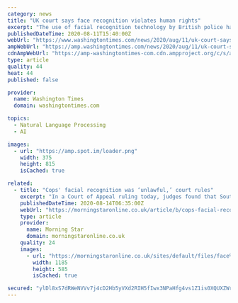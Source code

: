 ```yaml
---
category: news
title: "UK court says face recognition violates human rights"
excerpt: "The use of facial recognition technology by British police has violated human rights and data protection laws, a court said Tuesday, in a decision praised as a victory against invasive practices by the authorities."
publishedDateTime: 2020-08-11T15:40:00Z
webUrl: "https://www.washingtontimes.com/news/2020/aug/11/uk-court-says-face-recognition-violates-human-righ/"
ampWebUrl: "https://amp.washingtontimes.com/news/2020/aug/11/uk-court-says-face-recognition-violates-human-righ/"
cdnAmpWebUrl: "https://amp-washingtontimes-com.cdn.ampproject.org/c/s/amp.washingtontimes.com/news/2020/aug/11/uk-court-says-face-recognition-violates-human-righ/"
type: article
quality: 44
heat: 44
published: false

provider:
  name: Washington Times
  domain: washingtontimes.com

topics:
  - Natural Language Processing
  - AI

images:
  - url: "https://amp.spot.im/loader.png"
    width: 375
    height: 815
    isCached: true

related:
  - title: "Cops' facial recognition was ‘unlawful,’ court rules"
    excerpt: "In a Court of Appeal ruling today, judges found that South Wales Police had breached privacy rights, data protection laws and equality laws through its use of the surveillance tools. The force has been at the forefront of using automated facial recognition (AFR) technology,"
    publishedDateTime: 2020-08-14T06:35:00Z
    webUrl: "https://morningstaronline.co.uk/article/b/cops-facial-recognition-was-illegal-court-rules"
    type: article
    provider:
      name: Morning Star
      domain: morningstaronline.co.uk
    quality: 24
    images:
      - url: "https://morningstaronline.co.uk/sites/default/files/face%20police.jpg"
        width: 1185
        height: 585
        isCached: true

secured: "ylDl8xS7dRWeNVVv7j4cD2Hb5yVXd2RIH5fIwx3NPaHfg4vs1Z1is0XQUXZWr/ZK9WSq6WFm1Y1SKAEaGyY1eRnf1CnDhPlqpEwNqPHjW4F8cadNLgSb3L67YhI7u44th92kBrKeUWzmlurrqGhtnytz4t8W7NuNrp4N71tcdBFg5HdmaZ9oq9NCkw0AikKZkucgBWCFZBZ00z+7ighY8mAnB1S3tIapWMfN0B1jZ6bBWL3F/J1q2wqlf4CZB/3OkfOyv4JxWJSw/92aPseE48FGmWnGoPvbax6gASFyg4Z9sgnXiDOnME44x0n+JdEkYn9FlR8Nu7hPMfFvcMD4wg==;9lMayGwvkhOU/WcGPeTuXg=="
---
```


